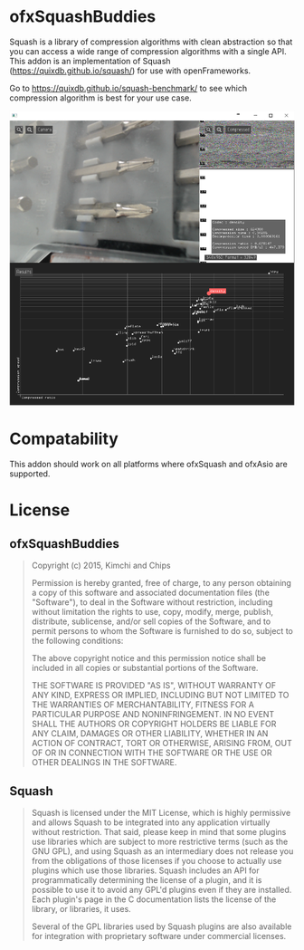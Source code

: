 ofxSquashBuddies
================

Squash is a library of compression algorithms with clean abstraction so that you can access a wide range of compression algorithms with a single API. This addon is an implementation of Squash (https://quixdb.github.io/squash/) for use with openFrameworks.

Go to https://quixdb.github.io/squash-benchmark/ to see which compression algorithm is best for your use case.

![exampleVideoGrabberAndGui](https://raw.githubusercontent.com/elliotwoods/ofxSquash/master/exampleVideoGrabberAndGui/screenshot.png)

Compatability
=============

This addon should work on all platforms where ofxSquash and ofxAsio are supported.

License
=======

ofxSquashBuddies
---------
> Copyright (c) 2015, Kimchi and Chips
>
>
> Permission is hereby granted, free of charge, to any person obtaining a copy of this software and associated documentation files (the "Software"), to deal in the Software without restriction, including without limitation the rights to use, copy, modify, merge, publish, distribute, sublicense, and/or sell copies of the Software, and to permit persons to whom the Software is furnished to do so, subject to the following conditions:
>
> The above copyright notice and this permission notice shall be included in all copies or substantial portions of the Software.
>
> THE SOFTWARE IS PROVIDED "AS IS", WITHOUT WARRANTY OF ANY KIND, EXPRESS OR IMPLIED, INCLUDING BUT NOT LIMITED TO THE WARRANTIES OF MERCHANTABILITY, FITNESS FOR A PARTICULAR PURPOSE AND NONINFRINGEMENT. IN NO EVENT SHALL THE AUTHORS OR COPYRIGHT HOLDERS BE LIABLE FOR ANY CLAIM, DAMAGES OR OTHER LIABILITY, WHETHER IN AN ACTION OF CONTRACT, TORT OR OTHERWISE, ARISING FROM, OUT OF OR IN CONNECTION WITH THE SOFTWARE OR THE USE OR OTHER DEALINGS IN THE SOFTWARE.

Squash
------
> Squash is licensed under the MIT License, which is highly permissive and allows Squash to be integrated into any application virtually without restriction. That said, please keep in mind that some plugins use libraries which are subject to more restrictive terms (such as the GNU GPL), and using Squash as an intermediary does not release you from the obligations of those licenses if you choose to actually use plugins which use those libraries. Squash includes an API for programmatically determining the license of a plugin, and it is possible to use it to avoid any GPL'd plugins even if they are installed. Each plugin's page in the C documentation lists the license of the library, or libraries, it uses.
>
> Several of the GPL libraries used by Squash plugins are also available for integration with proprietary software under commercial licenses.
